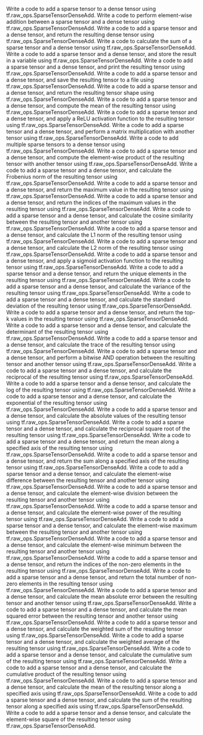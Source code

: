 Write a code to add a sparse tensor to a dense tensor using tf.raw_ops.SparseTensorDenseAdd.
Write a code to perform element-wise addition between a sparse tensor and a dense tensor using tf.raw_ops.SparseTensorDenseAdd.
Write a code to add a sparse tensor and a dense tensor, and return the resulting dense tensor using tf.raw_ops.SparseTensorDenseAdd.
Write a code to calculate the sum of a sparse tensor and a dense tensor using tf.raw_ops.SparseTensorDenseAdd.
Write a code to add a sparse tensor and a dense tensor, and store the result in a variable using tf.raw_ops.SparseTensorDenseAdd.
Write a code to add a sparse tensor and a dense tensor, and print the resulting tensor using tf.raw_ops.SparseTensorDenseAdd.
Write a code to add a sparse tensor and a dense tensor, and save the resulting tensor to a file using tf.raw_ops.SparseTensorDenseAdd.
Write a code to add a sparse tensor and a dense tensor, and return the resulting tensor shape using tf.raw_ops.SparseTensorDenseAdd.
Write a code to add a sparse tensor and a dense tensor, and compute the mean of the resulting tensor using tf.raw_ops.SparseTensorDenseAdd.
Write a code to add a sparse tensor and a dense tensor, and apply a ReLU activation function to the resulting tensor using tf.raw_ops.SparseTensorDenseAdd.
Write a code to add a sparse tensor and a dense tensor, and perform a matrix multiplication with another tensor using tf.raw_ops.SparseTensorDenseAdd.
Write a code to add multiple sparse tensors to a dense tensor using tf.raw_ops.SparseTensorDenseAdd.
Write a code to add a sparse tensor and a dense tensor, and compute the element-wise product of the resulting tensor with another tensor using tf.raw_ops.SparseTensorDenseAdd.
Write a code to add a sparse tensor and a dense tensor, and calculate the Frobenius norm of the resulting tensor using tf.raw_ops.SparseTensorDenseAdd.
Write a code to add a sparse tensor and a dense tensor, and return the maximum value in the resulting tensor using tf.raw_ops.SparseTensorDenseAdd.
Write a code to add a sparse tensor and a dense tensor, and return the indices of the maximum values in the resulting tensor using tf.raw_ops.SparseTensorDenseAdd.
Write a code to add a sparse tensor and a dense tensor, and calculate the cosine similarity between the resulting tensor and another tensor using tf.raw_ops.SparseTensorDenseAdd.
Write a code to add a sparse tensor and a dense tensor, and calculate the L1 norm of the resulting tensor using tf.raw_ops.SparseTensorDenseAdd.
Write a code to add a sparse tensor and a dense tensor, and calculate the L2 norm of the resulting tensor using tf.raw_ops.SparseTensorDenseAdd.
Write a code to add a sparse tensor and a dense tensor, and apply a sigmoid activation function to the resulting tensor using tf.raw_ops.SparseTensorDenseAdd.
Write a code to add a sparse tensor and a dense tensor, and return the unique elements in the resulting tensor using tf.raw_ops.SparseTensorDenseAdd.
Write a code to add a sparse tensor and a dense tensor, and calculate the variance of the resulting tensor using tf.raw_ops.SparseTensorDenseAdd.
Write a code to add a sparse tensor and a dense tensor, and calculate the standard deviation of the resulting tensor using tf.raw_ops.SparseTensorDenseAdd.
Write a code to add a sparse tensor and a dense tensor, and return the top-k values in the resulting tensor using tf.raw_ops.SparseTensorDenseAdd.
Write a code to add a sparse tensor and a dense tensor, and calculate the determinant of the resulting tensor using tf.raw_ops.SparseTensorDenseAdd.
Write a code to add a sparse tensor and a dense tensor, and calculate the trace of the resulting tensor using tf.raw_ops.SparseTensorDenseAdd.
Write a code to add a sparse tensor and a dense tensor, and perform a bitwise AND operation between the resulting tensor and another tensor using tf.raw_ops.SparseTensorDenseAdd.
Write a code to add a sparse tensor and a dense tensor, and calculate the reciprocal of the resulting tensor using tf.raw_ops.SparseTensorDenseAdd.
Write a code to add a sparse tensor and a dense tensor, and calculate the log of the resulting tensor using tf.raw_ops.SparseTensorDenseAdd.
Write a code to add a sparse tensor and a dense tensor, and calculate the exponential of the resulting tensor using tf.raw_ops.SparseTensorDenseAdd.
Write a code to add a sparse tensor and a dense tensor, and calculate the absolute values of the resulting tensor using tf.raw_ops.SparseTensorDenseAdd.
Write a code to add a sparse tensor and a dense tensor, and calculate the reciprocal square root of the resulting tensor using tf.raw_ops.SparseTensorDenseAdd.
Write a code to add a sparse tensor and a dense tensor, and return the mean along a specified axis of the resulting tensor using tf.raw_ops.SparseTensorDenseAdd.
Write a code to add a sparse tensor and a dense tensor, and return the sum along a specified axis of the resulting tensor using tf.raw_ops.SparseTensorDenseAdd.
Write a code to add a sparse tensor and a dense tensor, and calculate the element-wise difference between the resulting tensor and another tensor using tf.raw_ops.SparseTensorDenseAdd.
Write a code to add a sparse tensor and a dense tensor, and calculate the element-wise division between the resulting tensor and another tensor using tf.raw_ops.SparseTensorDenseAdd.
Write a code to add a sparse tensor and a dense tensor, and calculate the element-wise power of the resulting tensor using tf.raw_ops.SparseTensorDenseAdd.
Write a code to add a sparse tensor and a dense tensor, and calculate the element-wise maximum between the resulting tensor and another tensor using tf.raw_ops.SparseTensorDenseAdd.
Write a code to add a sparse tensor and a dense tensor, and calculate the element-wise minimum between the resulting tensor and another tensor using tf.raw_ops.SparseTensorDenseAdd.
Write a code to add a sparse tensor and a dense tensor, and return the indices of the non-zero elements in the resulting tensor using tf.raw_ops.SparseTensorDenseAdd.
Write a code to add a sparse tensor and a dense tensor, and return the total number of non-zero elements in the resulting tensor using tf.raw_ops.SparseTensorDenseAdd.
Write a code to add a sparse tensor and a dense tensor, and calculate the mean absolute error between the resulting tensor and another tensor using tf.raw_ops.SparseTensorDenseAdd.
Write a code to add a sparse tensor and a dense tensor, and calculate the mean squared error between the resulting tensor and another tensor using tf.raw_ops.SparseTensorDenseAdd.
Write a code to add a sparse tensor and a dense tensor, and calculate the weighted sum of the resulting tensor using tf.raw_ops.SparseTensorDenseAdd.
Write a code to add a sparse tensor and a dense tensor, and calculate the weighted average of the resulting tensor using tf.raw_ops.SparseTensorDenseAdd.
Write a code to add a sparse tensor and a dense tensor, and calculate the cumulative sum of the resulting tensor using tf.raw_ops.SparseTensorDenseAdd.
Write a code to add a sparse tensor and a dense tensor, and calculate the cumulative product of the resulting tensor using tf.raw_ops.SparseTensorDenseAdd.
Write a code to add a sparse tensor and a dense tensor, and calculate the mean of the resulting tensor along a specified axis using tf.raw_ops.SparseTensorDenseAdd.
Write a code to add a sparse tensor and a dense tensor, and calculate the sum of the resulting tensor along a specified axis using tf.raw_ops.SparseTensorDenseAdd.
Write a code to add a sparse tensor and a dense tensor, and calculate the element-wise square of the resulting tensor using tf.raw_ops.SparseTensorDenseAdd.